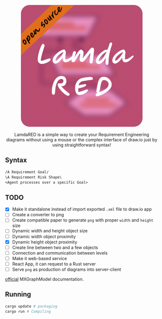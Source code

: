 <div align="center">
    <img src="./images/Logo.png" width="400" height="400" />
    <p>LamdaRED is a simple way to create your Requirement Engineering diagrams
    without using a mouse or the complex interface of draw.io just by using
    straightforward syntax!</p>
</div>

## Syntax

```txt
/A Requirement Goal/
\A Requirement Risk Shape\
<Agent processes over a specific Goal>
```

## TODO

+ [x] Make it standalone instead of import exported `.xml` file to draw.io app
+ [ ] Create a converter to png
+ [ ] Create compatible paper to generate `png` with proper `width` and `height`
size
+ [ ] Dynamic width and height object size
+ [ ] Dynamic width object proximity
+ [x] Dynamic height object proximity
+ [ ] Create line between two and a few objects
+ [ ] Connection and communication between levels
+ [ ] Make it web-based service
+ [ ] React App, it can request to a Rust server
+ [ ] Serve `png` as production of diagrams into server-client

[official](https://jgraph.github.io/mxgraph/docs/js-api/files/model/mxGraphModel-js.html)
MXGraphModel documentation.

## Running

```sh
cargo update # packaging
cargo run # Compiling
```